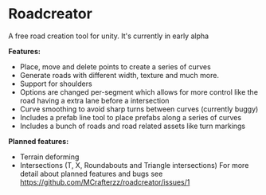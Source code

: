 # Roadcreator
A free road creation tool for unity. It's currently in early alpha

**Features:**
- Place, move and delete points to create a series of curves
- Generate roads with different width, texture and much more.
- Support for shoulders
- Options are changed per-segment which allows for more control like the road having a extra lane before a intersection
- Curve smoothing to avoid sharp turns between curves (currently buggy)
- Includes a prefab line tool to place prefabs along a series of curves
- Includes a bunch of roads and road related assets like turn markings

**Planned features:**
- Terrain deforming
- Intersections (T, X, Roundabouts and Triangle intersections)
For more detail about planned features and bugs see https://github.com/MCrafterzz/roadcreator/issues/1
